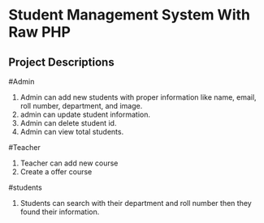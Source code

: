 # Student Management System With Raw PHP

## Project Descriptions

#Admin
1. Admin can add new students with proper information like name, email, roll number, department, and image.
2. admin can update student information. 
3. Admin can delete student id.
4. Admin can view total students.

#Teacher
1. Teacher can add new course
2. Create a offer course

#students
1. Students can search with their department and roll number then they found their information.
